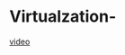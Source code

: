 # Virtualzation-
<a href ="https://github.com/Santhiyatp/Virtualzation-/assets/139214091/953452be-719e-4d8d-899f-d884187176f0">video</a>


